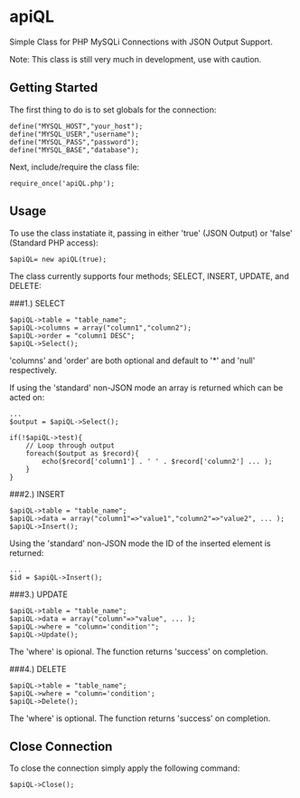 apiQL
=====

Simple Class for PHP MySQLi Connections with JSON Output Support.

Note: This class is still very much in development, use with caution.

## Getting Started

The first thing to do is to set globals for the connection:

    define("MYSQL_HOST","your_host");
    define("MYSQL_USER","username");
    define("MYSQL_PASS","password");
    define("MYSQL_BASE","database");
    
Next, include/require the class file:

    require_once('apiQL.php');
    
## Usage

To use the class instatiate it, passing in either 'true' (JSON Output) or 'false' (Standard PHP access):

    $apiQL= new apiQL(true);
    
The class currently supports four methods; SELECT, INSERT, UPDATE, and DELETE:

###1.) SELECT

    $apiQL->table = "table_name";
    $apiQL->columns = array("column1","column2");
    $apiQL->order = "column1 DESC";
    $apiQL->Select();
    
'columns' and 'order' are both optional and default to '*' and 'null' respectively.

If using the 'standard' non-JSON mode an array is returned which can be acted on:

    ...
    $output = $apiQL->Select();
    
    if(!$apiQL->test){
        // Loop through output
        foreach($output as $record){
            echo($record['column1'] . ' ' . $record['column2'] ... );
        }
    }
    
###2.) INSERT

    $apiQL->table = "table_name";
    $apiQL->data = array("column1"=>"value1","column2"=>"value2", ... );
    $apiQL->Insert();
    
Using the 'standard' non-JSON mode the ID of the inserted element is returned:

    ...
    $id = $apiQL->Insert();
    
###3.) UPDATE

    $apiQL->table = "table_name";
    $apiQL->data = array("column"=>"value", ... );
    $apiQL->where = "column='condition'";
    $apiQL->Update();
    
The 'where' is opional. The function returns 'success' on completion.

###4.) DELETE

    $apiQL->table = "table_name";
    $apiQL->where = "column='condition';
    $apiQL->Delete();
    
The 'where' is optional. The function returns 'success' on completion.

## Close Connection

To close the connection simply apply the following command:

    $apiQL->Close();